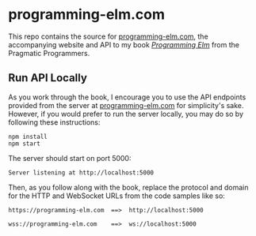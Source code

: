 # programming-elm.com

This repo contains the source for [programming-elm.com](https://programming-elm.com), the accompanying website and API to my book [_Programming Elm_](https://pragprog.com/book/jfelm/programming-elm) from the Pragmatic Programmers.

## Run API Locally

As you work through the book, I encourage you to use the API endpoints provided from the server at [programming-elm.com](https://programming-elm.com) for simplicity's sake. However, if you would prefer to run the server locally, you may do so by following these instructions:

```
npm install
npm start
```

The server should start on port 5000:

```
Server listening at http://localhost:5000
```

Then, as you follow along with the book, replace the protocol and domain for the HTTP and WebSocket URLs from the code samples like so:

```
https://programming-elm.com  ==>  http://localhost:5000

wss://programming-elm.com    ==>  ws://localhost:5000
```
